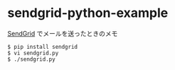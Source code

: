 # sendgrid-python-example

[SendGrid](https://sendgrid.kke.co.jp/) でメールを送ったときのメモ

```
$ pip install sendgrid
$ vi sendgrid.py
$ ./sendgrid.py
```

